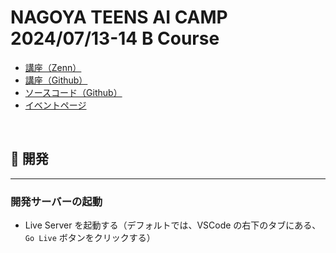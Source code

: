 # NAGOYA TEENS AI CAMP 2024/07/13-14 B Course

-   [講座（Zenn）](https://zenn.dev/itnav_gura/books/a7cd3d05125e01)
-   [講座（Github）](https://github.com/itnav/zenn-gura/tree/main/books/nagoya-ai-event-2024-07_b-course)
-   [ソースコード（Github）](https://github.com/itnav/nagoya-ai-event-2024-07_b-course)
-   [イベントページ](https://nt-aicamp.com)

<br />

## 🎱 開発

---

### 開発サーバーの起動

-   Live Server を起動する（デフォルトでは、VSCode の右下のタブにある、`Go Live` ボタンをクリックする）
